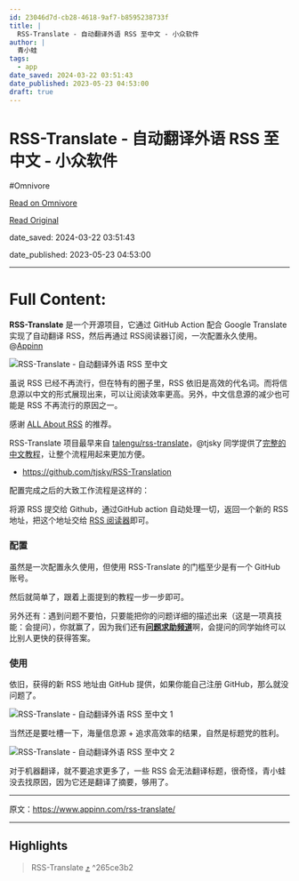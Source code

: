 ```yaml
---
id: 23046d7d-cb28-4618-9af7-b8595238733f
title: |
  RSS-Translate - 自动翻译外语 RSS 至中文 - 小众软件
author: |
  青小蛙
tags:
  - app
date_saved: 2024-03-22 03:51:43
date_published: 2023-05-23 04:53:00
draft: true
---
```


# RSS-Translate - 自动翻译外语 RSS 至中文 - 小众软件
#Omnivore

[Read on Omnivore](https://omnivore.app/me/rss-translate-rss-18e6524eeff)

[Read Original](https://www.appinn.com/rss-translate/)

date_saved: 2024-03-22 03:51:43

date_published: 2023-05-23 04:53:00

--- 

# Full Content: 

**RSS-Translate** 是一个开源项目，它通过 GitHub Action 配合 Google Translate 实现了自动翻译 RSS，然后再通过 RSS阅读器订阅，一次配置永久使用。@[Appinn](https://www.appinn.com/rss-translate/)

![RSS-Translate - 自动翻译外语 RSS 至中文](https://proxy-prod.omnivore-image-cache.app/1608x700,sIsk543eGpcLRyx0B5txTneS76Q89IKIq6p0yJzBncUs/https://static1.appinn.com/images/202305/rss-translate.jpg!o "RSS-Translate - 自动翻译外语 RSS 至中文 1")

虽说 RSS 已经不再流行，但在特有的圈子里，RSS 依旧是高效的代名词。而将信息源以中文的形式展现出来，可以让阅读效率更高。另外，中文信息源的减少也可能是 RSS 不再流行的原因之一。

感谢 [ALL About RSS](https://t.me/aboutrss/1324) 的推荐。

RSS-Translate 项目最早来自 [talengu/rss-translate](https://github.com/talengu/rss-translate)，@tjsky 同学提供了[完整的中文教程](https://www.tjsky.net/tutorial/644)，让整个流程用起来更加方便。

* <https://github.com/tjsky/RSS-Translation>

配置完成之后的大致工作流程是这样的：

将源 RSS 提交给 Github，通过GitHub action 自动处理一切，返回一个新的 RSS 地址，把这个地址交给 [RSS 阅读器](https://www.appinn.com/tag/rss/)即可。

### 配置

虽然是一次配置永久使用，但使用 RSS-Translate 的门槛至少是有一个 GitHub 账号。

然后就简单了，跟着上面提到的教程一步一步即可。

另外还有：遇到问题不要怕，只要能把你的问题详细的描述出来（这是一项真技能：会提问），你就赢了，因为我们还有[**问题求助频道**](https://meta.appinn.net/c/wen-ti-qiu-zhu/7)啊，会提问的同学始终可以比别人更快的获得答案。

### 使用

依旧，获得的新 RSS 地址由 GitHub 提供，如果你能自己注册 GitHub，那么就没问题了。

![RSS-Translate - 自动翻译外语 RSS 至中文 1](https://proxy-prod.omnivore-image-cache.app/401x196,sZXnr1zgaQjNd2hqyZ_fzlpI-JpA6fYPd5aQoML9sF3M/https://static1.appinn.com/images/202305/appinn-2023-05-23-16-46-112x.jpg!o "RSS-Translate - 自动翻译外语 RSS 至中文 2")

当然还是要吐槽一下，海量信息源 + 追求高效率的结果，自然是标题党的胜利。

![RSS-Translate - 自动翻译外语 RSS 至中文 2](https://proxy-prod.omnivore-image-cache.app/400x416,s6pA3MBiBJH7FYjrpgD8FuKrx00Z6xc36h6dHY_OAWyc/https://static1.appinn.com/images/202305/appinn-2023-05-23-16-48-402x.jpg!o "RSS-Translate - 自动翻译外语 RSS 至中文 3")

对于机器翻译，就不要追求更多了，一些 RSS 会无法翻译标题，很奇怪，青小蛙没去找原因，因为它还是翻译了摘要，够用了。

---

原文：https://www.appinn.com/rss-translate/

---

## Highlights

> RSS-Translate [⤴️](https://omnivore.app/me/rss-translate-rss-18e6524eeff#265ce3b2-2499-4cde-bbc6-533665c5d7fd)  ^265ce3b2

